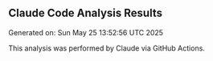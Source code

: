 ## Claude Code Analysis Results
Generated on: Sun May 25 13:52:56 UTC 2025

This analysis was performed by Claude via GitHub Actions.
